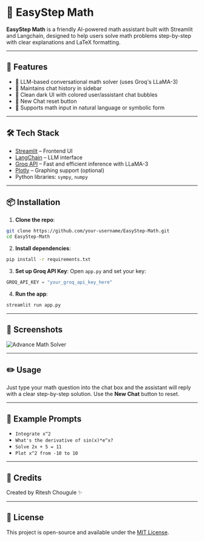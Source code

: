 # 📘 EasyStep Math

**EasyStep Math** is a friendly AI-powered math assistant built with Streamlit and Langchain, designed to help users solve math problems step-by-step with clear explanations and LaTeX formatting.

---

## 🚀 Features
- 🧠 LLM-based conversational math solver (uses Groq's LLaMA-3)
- 🧾 Maintains chat history in sidebar
- 💬 Clean dark UI with colored user/assistant chat bubbles
- 🔄 New Chat reset button
- 📐 Supports math input in natural language or symbolic form

---

## 🛠️ Tech Stack
- [Streamlit](https://streamlit.io/) – Frontend UI
- [LangChain](https://www.langchain.com/) – LLM interface
- [Groq API](https://console.groq.com/) – Fast and efficient inference with LLaMA-3
- [Plotly](https://plotly.com/python/) – Graphing support (optional)
- Python libraries: `sympy`, `numpy`

---

## 📦 Installation

1. **Clone the repo**:
```bash
git clone https://github.com/your-username/EasyStep-Math.git
cd EasyStep-Math
```

2. **Install dependencies**:
```bash
pip install -r requirements.txt
```

3. **Set up Groq API Key**:
Open `app.py` and set your key:
```python
GROQ_API_KEY = "your_groq_api_key_here"
```

4. **Run the app**:
```bash
streamlit run app.py
```

---

## 📸 Screenshots
![Advance Math Solver](./MCQ-gererator-Demo1.png)

---

## ✏️ Usage
Just type your math question into the chat box and the assistant will reply with a clear step-by-step solution. Use the **New Chat** button to reset.

---

## 🧠 Example Prompts
- `Integrate x^2`
- `What's the derivative of sin(x)*e^x?`
- `Solve 2x + 5 = 11`
- `Plot x^2 from -10 to 10`

---

## 🙌 Credits
Created by Ritesh Chougule ✨

---

## 📄 License
This project is open-source and available under the [MIT License](LICENSE).

